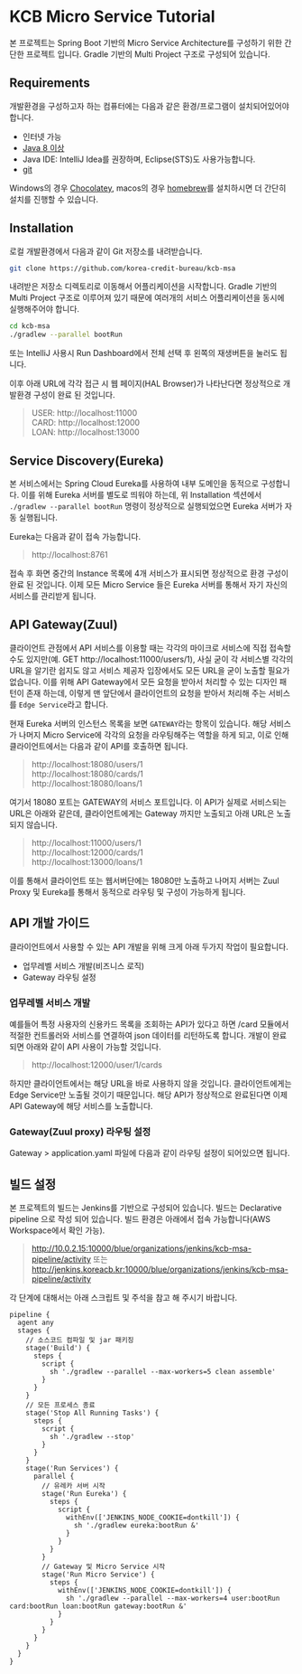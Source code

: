 # KCB Micro Service Tutorial

본 프로젝트는 Spring Boot 기반의 Micro Service Architecture를 구성하기 위한 간단한 프로젝트 입니다. Gradle 기반의 Multi Project 구조로 구성되어 있습니다.

## Requirements

개발환경을 구성하고자 하는 컴퓨터에는 다음과 같은 환경/프로그램이 설치되어있어야 합니다.

- 인터넷 가능
- [Java 8 이상](https://www.oracle.com/technetwork/java/javase/downloads/jdk8-downloads-2133151.html)
- Java IDE: IntelliJ Idea를 권장하며, Eclipse(STS)도 사용가능합니다.
- [git](https://git-scm.com/downloads)

Windows의 경우 [Chocolatey](https://chocolatey.org), macos의 경우 [homebrew](https://brew.sh/index_ko)를 설치하시면 더 간단히 설치를 진행할 수 있습니다.

## Installation

로컬 개발환경에서 다음과 같이 Git 저장소를 내려받습니다.

```bash
git clone https://github.com/korea-credit-bureau/kcb-msa
```

내려받은 저장소 디렉토리로 이동해서 어플리케이션을 시작합니다. Gradle 기반의 Multi Project 구조로 이루어져 있기 때문에 여러개의 서비스 어플리케이션을 동시에 실행해주어야 합니다.

```bash
cd kcb-msa
./gradlew --parallel bootRun
```

또는 IntelliJ 사용시 Run Dashboard에서 전체 선택 후 왼쪽의 재생버튼을 눌러도 됩니다.
 
이후 아래 URL에 각각 접근 시 웹 페이지(HAL Browser)가 나타난다면 정상적으로 개발환경 구성이 완료 된 것입니다.

> USER: http://localhost:11000  
> CARD: http://localhost:12000  
> LOAN: http://localhost:13000

## Service Discovery(Eureka)

본 서비스에서는 Spring Cloud Eureka를 사용하여 내부 도메인을 동적으로 구성합니다. 
이를 위해 Eureka 서버를 별도로 띄워야 하는데, 위 Installation 섹션에서 `./gradlew --parallel bootRun` 명령이 정상적으로 실행되었으면 Eureka 서버가 자동 실행됩니다.

Eureka는 다음과 같이 접속 가능합니다.

> http://localhost:8761

접속 후 화면 중간의 Instance 목록에 4개 서비스가 표시되면 정상적으로 환경 구성이 완료 된 것입니다. 이제 모든 Micro Service 들은 Eureka 서버를 통해서 자기 자신의 서비스를 관리받게 됩니다.

## API Gateway(Zuul)

클라이언트 관점에서 API 서비스를 이용할 때는 각각의 마이크로 서비스에 직접 접속할 수도 있지만(예. GET http://localhost:11000/users/1), 
사실 굳이 각 서비스별 각각의 URL을 알기란 쉽지도 않고 서비스 제공자 입장에서도 모든 URL을 굳이 노출할 필요가 없습니다.
이를 위해 API Gateway에서 모든 요청을 받아서 처리할 수 있는 디자인 패턴이 존재 하는데, 이렇게 맨 앞단에서 클라이언트의 요청을 받아서 처리해 주는 서비스를 `Edge Service`라고 합니다.

현재 Eureka 서버의 인스턴스 목록을 보면 `GATEWAY`라는 항목이 있습니다. 해당 서비스가 나머지 Micro Service에 각각의 요청을 라우팅해주는 역할을 하게 되고, 이로 인해 클라이언트에서는 다음과 같이 API를 호출하면 됩니다.

> http://localhost:18080/users/1  
> http://localhost:18080/cards/1  
> http://localhost:18080/loans/1

여기서 18080 포트는 GATEWAY의 서비스 포트입니다. 이 API가 실제로 서비스되는 URL은 아래와 같은데, 클라이언트에게는 Gateway 까지만 노출되고 아래 URL은 노출되지 않습니다.

> http://localhost:11000/users/1  
> http://localhost:12000/cards/1  
> http://localhost:13000/loans/1

이를 통해서 클라이언트 또는 웹서버단에는 18080만 노출하고 나머지 서버는 Zuul Proxy 및 Eureka를 통해서 동적으로 라우팅 및 구성이 가능하게 됩니다.

## API 개발 가이드

클라이언트에서 사용할 수 있는 API 개발을 위해 크게 아래 두가지 작업이 필요합니다.

- 업무레벨 서비스 개발(비즈니스 로직)
- Gateway 라우팅 설정

### 업무레벨 서비스 개발

예를들어 특정 사용자의 신용카드 목록을 조회하는 API가 있다고 하면 /card 모듈에서 적절한 컨트롤러와 서비스를 연결하여 json 데이터를 리턴하도록 합니다.
개발이 완료되면 아래와 같이 API 사용이 가능할 것입니다.

> http://localhost:12000/user/1/cards

하지만 클라이언트에서는 해당 URL을 바로 사용하지 않을 것입니다. 클라이언트에게는 Edge Service만 노출될 것이기 때문입니다. 
해당 API가 정상적으로 완료된다면 이제 API Gateway에 해당 서비스를 노출합니다.

### Gateway(Zuul proxy) 라우팅 설정

Gateway > application.yaml 파일에 다음과 같이 라우팅 설정이 되어있으면 됩니다.

## 빌드 설정

본 프로젝트의 빌드는 Jenkins를 기반으로 구성되어 있습니다. 빌드는 Declarative pipeline 으로 작성 되어 있습니다. 빌드 환경은 아래에서 접속 가능합니다(AWS Workspace에서 확인 가능).

> http://10.0.2.15:10000/blue/organizations/jenkins/kcb-msa-pipeline/activity  또는  
> http://jenkins.koreacb.kr:10000/blue/organizations/jenkins/kcb-msa-pipeline/activity

각 단계에 대해서는 아래 스크립트 및 주석을 참고 해 주시기 바랍니다.
 
```jenkinsfile
pipeline {
  agent any
  stages {
    // 소스코드 컴파일 및 jar 패키징
    stage('Build') {
      steps {
        script {
          sh './gradlew --parallel --max-workers=5 clean assemble'
        }
      }
    }
    // 모든 프로세스 종료
    stage('Stop All Running Tasks') {
      steps {
        script {
          sh './gradlew --stop'
        }
      }
    }
    stage('Run Services') {
      parallel {
        // 유레카 서버 시작
        stage('Run Eureka') {
          steps {
            script {
              withEnv(['JENKINS_NODE_COOKIE=dontkill']) {
                sh './gradlew eureka:bootRun &'
              }
            }
          }
        }
        // Gateway 및 Micro Service 시작
        stage('Run Micro Service') {
          steps {
            withEnv(['JENKINS_NODE_COOKIE=dontkill']) {
              sh './gradlew --parallel --max-workers=4 user:bootRun card:bootRun loan:bootRun gateway:bootRun &'
            }
          }
        }
      }
    }
  }
}
```